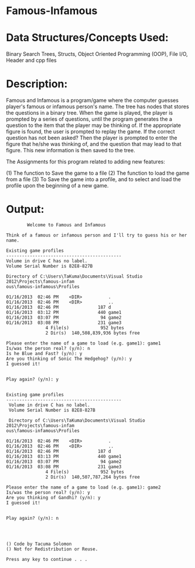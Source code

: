 
Famous-Infamous
===============


Data Structures/Concepts Used:
==============================
Binary Search Trees,
Structs, Object Oriented Programming (OOP), File I/O, Header and cpp files


Description:
============
Famous and Infamous is a program/game where the computer guesses player's famous or infamous person's
name.
The tree has nodes that stores the questions in a binary tree. When the game is played, the player
is prompted by a series of questions, until the program generates the a question to the item that the player may be thinking
of. If the appropriate figure is found, the user is prompted to replay the game. If the correct question
has not been asked? Then the player is prompted to enter the figure that he/she was thinking of, and 
the question that may lead to that figure. This new information is then saved to the tree.

The Assignments for this program related to adding new features:

(1) The function to Save the game to a file
(2) The function to load the game from a file
(3) To Save the game into a profile, and to select 
    and load the profile upon the beginning of a new game.
 
 
Output:
=======

        	Welcome to Famous and Infamous

	Think of a famous or infamous person and I'll try to guess his or her name.

	Existing game profiles
	--------------------------------------------
 	Volume in drive C has no label.
 	Volume Serial Number is 82E8-827B

 	Directory of C:\Users\TaKuma\Documents\Visual Studio 2012\Projects\famous-infam
	ous\famous-infamous\Profiles

	01/16/2013  02:46 PM    <DIR>          .
	01/16/2013  02:46 PM    <DIR>          ..
	01/16/2013  02:46 PM               187 d
	01/16/2013  03:12 PM               440 game1
	01/16/2013  03:07 PM                94 game2
	01/16/2013  03:08 PM               231 game3
	               4 File(s)            952 bytes
	               2 Dir(s)  140,508,839,936 bytes free
	
	Please enter the name of a game to load (e.g. game1): game1
	Is/was the person real? (y/n): n
	Is he Blue and Fast? (y/n): y
	Are you thinking of Sonic The Hedgehog? (y/n): y
	I guessed it!
	
	
	Play again? (y/n): y
	
	
	Existing game profiles
	--------------------------------------------
	 Volume in drive C has no label.
	 Volume Serial Number is 82E8-827B
	
	 Directory of C:\Users\TaKuma\Documents\Visual Studio 2012\Projects\famous-infam
	ous\famous-infamous\Profiles
	
	01/16/2013  02:46 PM    <DIR>          .
	01/16/2013  02:46 PM    <DIR>          ..
	01/16/2013  02:46 PM               187 d
	01/16/2013  03:13 PM               440 game1
	01/16/2013  03:07 PM                94 game2
	01/16/2013  03:08 PM               231 game3
	               4 File(s)            952 bytes
	               2 Dir(s)  140,507,787,264 bytes free
	
	Please enter the name of a game to load (e.g. game1): game2
	Is/was the person real? (y/n): y
	Are you thinking of Gandhi? (y/n): y
	I guessed it!
	
	
	Play again? (y/n): n
	
	
	
	
	() Code by Tacuma Solomon
	() Not for Redistribution or Reuse.
	
	Press any key to continue . . .